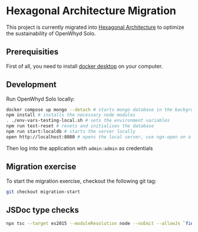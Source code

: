 # Hexagonal Architecture Migration

This project is currently migrated into [Hexagonal Architecture](https://beyondxscratch.com/2017/08/19/hexagonal-architecture-the-practical-guide-for-a-clean-architecture/) to optimize the sustainability of OpenWhyd Solo.

## Prerequisities

First of all, you need to install [docker desktop](https://www.docker.com/products/docker-desktop) on your computer.

## Development

Run OpenWhyd Solo locally:

```bash
docker compose up mongo --detach # starts mongo database in the background
npm install # installs the necessary node modules
. ./env-vars-testing-local.sh # sets the environment variables
npm run test-reset # resets and initialises the database
npm run start:localdb # starts the server locally
open http://localhost:8080 # opens the local server, use ngx-open on a linux system.
```

Then log into the application with `admin:admin` as credentials

## Migration exercise

To start the migration exercise, checkout the following git tag:

```bash
git checkout migration-start
```

## JSDoc type checks

```bash
npx tsc --target es2015 --moduleResolution node --noEmit --allowJs `find app/ -name "*.js"`
```

